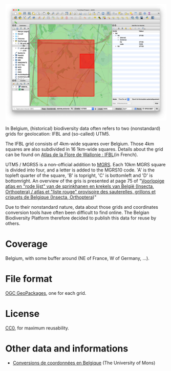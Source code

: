![screenshot1 - IFBL grid](https://github.com/BelgianBiodiversityPlatform/grids-belgium/raw/master/grid2.png)

In Belgium, (historical) biodiversity data often refers to two (nonstandard) grids for geolocation: IFBL and (so-called) UTM5.

The IFBL grid consists of 4km-wide squares over Belgium. Those 4km squares are also subdivided in 16 1km-wide squares. Details about the grid can be found on [Atlas de la Flore de Wallonie : IFBL](http://biodiversite.wallonie.be/fr/atlas-de-la-flore-de-wallonie-ifbl.includehtml?IDC=807&IDD=1351)(in French).

UTM5 / MGRS5 is a non-official addition to [MGRS](https://en.wikipedia.org/wiki/Military_Grid_Reference_System). Each 10km MGRS square is divided into four, and a letter is added to the MGRS10 code. 'A' is the topleft quarter of the square, 'B' is topright, 'C' is bottomleft and 'D' is bottomright. An overview of the gris is presented at page 75 of "[Voorlopige atlas en "rode lijst" van de sprinkhanen en krekels van België (Insecta, Orthoptera) / atlas et "liste rouge" provisoire des sauterelles, grillons et criquets de Belgique (Insecta, Orthoptera](https://pureportal.inbo.be/portal/nl/publications/voorlopige-atlas-en-rode-lijst-van-de-sprinkhanen-en-krekels-van-belgie-insecta-orthoptera--atlas-et-liste-rouge-provisoire-des-sauterelles-grillons-et-criquets-de-belgique-insecta-orthoptera(305941ac-3215-45be-901a-2219019821c6)/export.html))"

Due to their nonstandard nature, data about those grids and coordinates conversion tools have often been difficult to find online. The Belgian Biodiversity Platform therefore decided to publish this data for reuse by others.

Coverage
========

Belgium, with some buffer around (NE of France, W of Germany, ...).

File format
===========

[OGC GeoPackages](https://www.geopackage.org/), one for each grid.

License
=======

[CC0](https://creativecommons.org/publicdomain/zero/1.0/), for maximum reusability.

Other data and informations
===========================

- [Conversions de coordonnées en Belgique](http://zoologie.umons.ac.be/tc/default.aspx) (The University of Mons)
